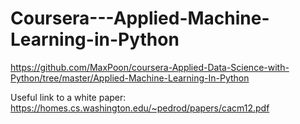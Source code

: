 # Coursera---Applied-Machine-Learning-in-Python
https://github.com/MaxPoon/coursera-Applied-Data-Science-with-Python/tree/master/Applied-Machine-Learning-In-Python

Useful link to a white paper: https://homes.cs.washington.edu/~pedrod/papers/cacm12.pdf 
